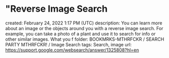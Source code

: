 # "Reverse Image Search

created: February 24, 2022 1:17 PM (UTC)
description: You can learn more about an image or the objects around you with a reverse image search. For example, you can take a photo of a plant and use it to search for info or other similar images.
What you f
folder: BOOKMRKS-MTHRFCKR / SEARCH PARTY MTHRFCKR! / Image Search
tags: Search, image
url: https://support.google.com/websearch/answer/1325808?hl=en
